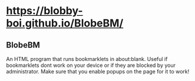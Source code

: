 # https://blobby-boi.github.io/BlobeBM/
## BlobeBM
An HTML program that runs bookmarklets in about:blank.
Useful if bookmarklets dont work on your device or if they are blocked by your administrator. Make sure that you enable popups on the page for it to work!
